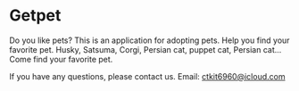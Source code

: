 # Getpet
 
Do you like pets?
This is an application for adopting pets.
Help you find your favorite pet.
Husky, Satsuma, Corgi, Persian cat, puppet cat, Persian cat...
Come find your favorite pet.

If you have any questions, please contact us.
Email: ctkit6960@icloud.com
